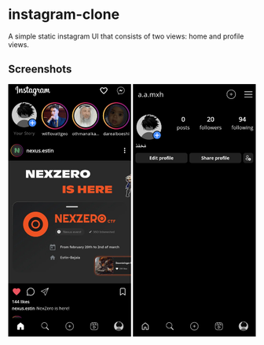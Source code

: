 # instagram-clone

A simple static instagram UI that consists of two views: home and profile views.

## Screenshots

<p align="left">
  <img src="screenshots/screenshot1.png" alt="Screenshot 1" width="250"/>
  <img src="screenshots/screenshot2.png" alt="Screenshot 2" width="250"/>
</p>
